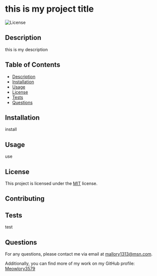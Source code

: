 # this is my project title

  ![License](https://img.shields.io/badge/License-MIT-blue.svg)

  ## Description
  this is my description

  
  ## Table of Contents
  - [Description](#description)
  - [Installation](#installation)
  - [Usage](#usage)
  - [License](#license)
  - [Tests](#tests)
  - [Questions](#questions)

  ## Installation
  install

  ## Usage
  use

  
  ## License
  This project is licensed under the [MIT](https://opensource.org/licenses/MIT) license.
  

  ## Contributing
  

  ## Tests
  test

  
  ## Questions
  For any questions, please contact me via email at [mallory1313@msn.com](mailto:mallory1313@msn.com).
    
  Additionally, you can find more of my work on my GitHub profile: [Meowlory3579](https://github.com/Meowlory3579)
  

